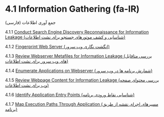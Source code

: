 # 4.1 Information Gathering (fa-IR)

جمع آوری اطلاعات (فارسی)

4.1.1 [Conduct Search Engine Discovery Reconnaissance for Information Leakage (شناسایی و کشف موتورهای جستجو برای نشت اطلاعات)](01-Conduct_Search_Engine_Discovery_Reconnaissance_for_Information_Leakage.md)

4.1.2 [Fingerprint Web Server (انگشت نگاری وب سرور)](02-Fingerprint_Web_Server.md)

4.1.3 [Review Webserver Metafiles for Information Leakage (بررسی متافایل های وب سرور برای نشت اطلاعات)](03-Review_Webserver_Metafiles_for_Information_Leakage.md)

4.1.4 [Enumerate Applications on Webserver (شمارش برنامه ها در وب سرور)](04-Enumerate_Applications_on_Webserver.md)

4.1.5 [Review Webpage Content for Information Leakage (بررسی محتوای صفحه وب برای نشت اطلاعات)](05-Review_Webpage_Content_for_Information_Leakage.md)

4.1.6 [Identify Application Entry Points (شناسایی نقاط ورودی برنامه)](06-Identify_Application_Entry_Points.md)

4.1.7 [Map Execution Paths Through Application (مسیرهای اجرای نقشه از طریق برنامه)](07-Map_Execution_Paths_Through_Application.md)
